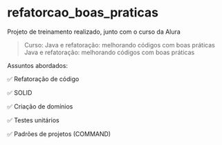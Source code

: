 # refatorcao_boas_praticas

Projeto de treinamento realizado, junto com o curso da Alura
> Curso: Java e refatoração: melhorando códigos com boas práticas Java e refatoração: melhorando códigos com boas práticas

Assuntos abordados:

  ✅ Refatoração de código

  ✅ SOLID

  ✅ Criação de domínios

  ✅ Testes unitários

  ✅ Padrões de projetos (COMMAND)
